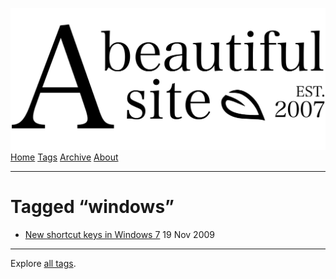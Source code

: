 <a href="../../index.html" class="header-link"><img src="../../images/logos/wordmark.svg" alt="A Beautiful Site" class="wordmark" /></a> <a href="../../index.html" class="nav-item">Home</a> <a href="../index.html" class="nav-item">Tags</a> <a href="../../posts/index.html" class="nav-item">Archive</a> <a href="../../about/index.html" class="nav-item">About</a>

---

# Tagged “windows”

- <a href="../../posts/new-shortcut-keys-in-windows-7/index.html" class="post-list-item-link">New shortcut keys in Windows 7</a> 19 Nov 2009

---

Explore [all tags](../index.html).
